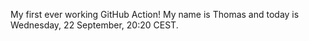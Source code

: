 My first ever working GitHub Action!
My name is Thomas and today is Wednesday, 22 September, 20:20 CEST. 
